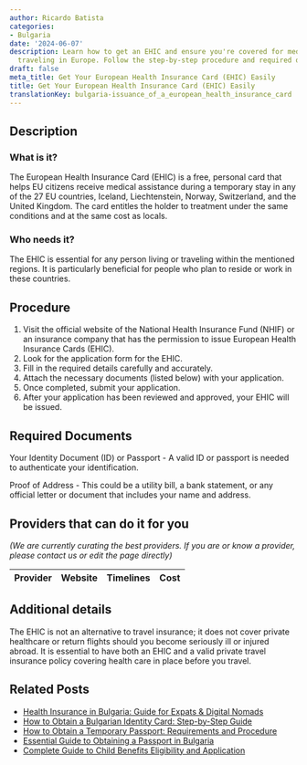 ```yaml
---
author: Ricardo Batista
categories:
- Bulgaria
date: '2024-06-07'
description: Learn how to get an EHIC and ensure you're covered for medical care while
  traveling in Europe. Follow the step-by-step procedure and required documents.
draft: false
meta_title: Get Your European Health Insurance Card (EHIC) Easily
title: Get Your European Health Insurance Card (EHIC) Easily
translationKey: bulgaria-issuance_of_a_european_health_insurance_card
---
```


## Description
### What is it?
The European Health Insurance Card (EHIC) is a free, personal card that helps EU citizens receive medical assistance during a temporary stay in any of the 27 EU countries, Iceland, Liechtenstein, Norway, Switzerland, and the United Kingdom. The card entitles the holder to treatment under the same conditions and at the same cost as locals.

### Who needs it?
The EHIC is essential for any person living or traveling within the mentioned regions. It is particularly beneficial for people who plan to reside or work in these countries.

## Procedure
1. Visit the official website of the National Health Insurance Fund (NHIF) or an insurance company that has the permission to issue European Health Insurance Cards (EHIC).
2. Look for the application form for the EHIC.
3. Fill in the required details carefully and accurately. 
4. Attach the necessary documents (listed below) with your application.
5. Once completed, submit your application.
6. After your application has been reviewed and approved, your EHIC will be issued. 

## Required Documents
Your Identity Document (ID) or Passport - A valid ID or passport is needed to authenticate your identification.

Proof of Address - This could be a utility bill, a bank statement, or any official letter or document that includes your name and address.

## Providers that can do it for you

_(We are currently curating the best providers. If you are or know a provider, please contact us or edit the page directly)_

| Provider        |     Website     |     Timelines    |       Cost      |
| :-------------: | :-------------: |  :-------------: | :-------------: |

## Additional details
The EHIC is not an alternative to travel insurance; it does not cover private healthcare or return flights should you become seriously ill or injured abroad. It is essential to have both an EHIC and a valid private travel insurance policy covering health care in place before you travel.
## Related Posts

- [Health Insurance in Bulgaria: Guide for Expats & Digital Nomads](https://tramitit.com/guides/bulgaria/application_for_health_insurance/)
- [How to Obtain a Bulgarian Identity Card: Step-by-Step Guide](https://tramitit.com/guides/bulgaria/issuance_of_an_identity_card/)
- [How to Obtain a Temporary Passport: Requirements and Procedure](https://tramitit.com/guides/bulgaria/issuance_of_a_temporary_passport/)
- [Essential Guide to Obtaining a Passport in Bulgaria](https://tramitit.com/guides/bulgaria/issuance_of_a_passport/)
- [Complete Guide to Child Benefits Eligibility and Application](https://tramitit.com/guides/bulgaria/application_for_child_benefits/)